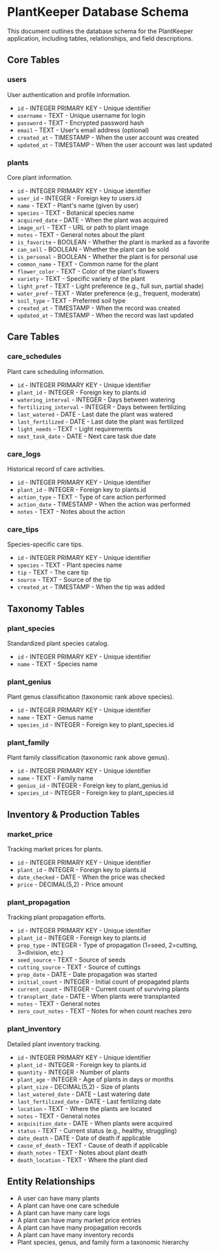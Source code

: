 # PlantKeeper Database Schema

This document outlines the database schema for the PlantKeeper application, including tables, relationships, and field descriptions.

## Core Tables

### users
User authentication and profile information.
- `id` - INTEGER PRIMARY KEY - Unique identifier
- `username` - TEXT - Unique username for login
- `password` - TEXT - Encrypted password hash
- `email` - TEXT - User's email address (optional)
- `created_at` - TIMESTAMP - When the user account was created
- `updated_at` - TIMESTAMP - When the user account was last updated

### plants
Core plant information.
- `id` - INTEGER PRIMARY KEY - Unique identifier
- `user_id` - INTEGER - Foreign key to users.id
- `name` - TEXT - Plant's name (given by user)
- `species` - TEXT - Botanical species name
- `acquired_date` - DATE - When the plant was acquired
- `image_url` - TEXT - URL or path to plant image
- `notes` - TEXT - General notes about the plant
- `is_favorite` - BOOLEAN - Whether the plant is marked as a favorite
- `can_sell` - BOOLEAN - Whether the plant can be sold
- `is_personal` - BOOLEAN - Whether the plant is for personal use
- `common_name` - TEXT - Common name for the plant
- `flower_color` - TEXT - Color of the plant's flowers
- `variety` - TEXT - Specific variety of the plant
- `light_pref` - TEXT - Light preference (e.g., full sun, partial shade)
- `water_pref` - TEXT - Water preference (e.g., frequent, moderate)
- `soil_type` - TEXT - Preferred soil type
- `created_at` - TIMESTAMP - When the record was created
- `updated_at` - TIMESTAMP - When the record was last updated

## Care Tables

### care_schedules
Plant care scheduling information.
- `id` - INTEGER PRIMARY KEY - Unique identifier
- `plant_id` - INTEGER - Foreign key to plants.id
- `watering_interval` - INTEGER - Days between watering
- `fertilizing_interval` - INTEGER - Days between fertilizing
- `last_watered` - DATE - Last date the plant was watered
- `last_fertilized` - DATE - Last date the plant was fertilized
- `light_needs` - TEXT - Light requirements
- `next_task_date` - DATE - Next care task due date

### care_logs
Historical record of care activities.
- `id` - INTEGER PRIMARY KEY - Unique identifier
- `plant_id` - INTEGER - Foreign key to plants.id
- `action_type` - TEXT - Type of care action performed
- `action_date` - TIMESTAMP - When the action was performed
- `notes` - TEXT - Notes about the action

### care_tips
Species-specific care tips.
- `id` - INTEGER PRIMARY KEY - Unique identifier
- `species` - TEXT - Plant species name
- `tip` - TEXT - The care tip
- `source` - TEXT - Source of the tip
- `created_at` - TIMESTAMP - When the tip was added

## Taxonomy Tables

### plant_species
Standardized plant species catalog.
- `id` - INTEGER PRIMARY KEY - Unique identifier
- `name` - TEXT - Species name

### plant_genius
Plant genus classification (taxonomic rank above species).
- `id` - INTEGER PRIMARY KEY - Unique identifier
- `name` - TEXT - Genus name
- `species_id` - INTEGER - Foreign key to plant_species.id

### plant_family
Plant family classification (taxonomic rank above genus).
- `id` - INTEGER PRIMARY KEY - Unique identifier
- `name` - TEXT - Family name
- `genius_id` - INTEGER - Foreign key to plant_genius.id
- `species_id` - INTEGER - Foreign key to plant_species.id

## Inventory & Production Tables

### market_price
Tracking market prices for plants.
- `id` - INTEGER PRIMARY KEY - Unique identifier
- `plant_id` - INTEGER - Foreign key to plants.id
- `date_checked` - DATE - When the price was checked
- `price` - DECIMAL(5,2) - Price amount

### plant_propagation
Tracking plant propagation efforts.
- `id` - INTEGER PRIMARY KEY - Unique identifier
- `plant_id` - INTEGER - Foreign key to plants.id
- `prop_type` - INTEGER - Type of propagation (1=seed, 2=cutting, 3=division, etc.)
- `seed_source` - TEXT - Source of seeds
- `cutting_source` - TEXT - Source of cuttings
- `prop_date` - DATE - Date propagation was started
- `initial_count` - INTEGER - Initial count of propagated plants
- `current_count` - INTEGER - Current count of surviving plants
- `transplant_date` - DATE - When plants were transplanted
- `notes` - TEXT - General notes
- `zero_cout_notes` - TEXT - Notes for when count reaches zero

### plant_inventory
Detailed plant inventory tracking.
- `id` - INTEGER PRIMARY KEY - Unique identifier
- `plant_id` - INTEGER - Foreign key to plants.id
- `quantity` - INTEGER - Number of plants
- `plant_age` - INTEGER - Age of plants in days or months
- `plant_size` - DECIMAL(5,2) - Size of plants
- `last_watered_date` - DATE - Last watering date
- `last_fertilized_date` - DATE - Last fertilizing date
- `location` - TEXT - Where the plants are located
- `notes` - TEXT - General notes
- `acquisition_date` - DATE - When plants were acquired
- `status` - TEXT - Current status (e.g., healthy, struggling)
- `date_death` - DATE - Date of death if applicable
- `cause_of_death` - TEXT - Cause of death if applicable
- `death_notes` - TEXT - Notes about plant death
- `death_location` - TEXT - Where the plant died

## Entity Relationships

- A user can have many plants
- A plant can have one care schedule
- A plant can have many care logs
- A plant can have many market price entries
- A plant can have many propagation records
- A plant can have many inventory records
- Plant species, genus, and family form a taxonomic hierarchy
